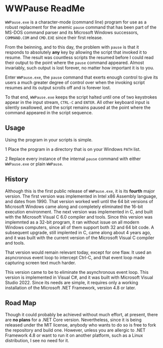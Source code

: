 # WWPause ReadMe

`WWPause.exe` is a character-mode (command line) program for use as a robust
replacment for the anemic `pause` command that has been part of the MS-DOS
command parser and its Microsoft Windows successors, `COMMAND.COM` and `CMD.EXE`
since their first release.

From the beinning, and to this day, the problem with `pause` is that it responds
to absolutely __any__ key by allowing the script that invoked it to resume. The
result was countless scripts the resumed before I could read their output to the
point where the `pause` command appeared. Almost invariably, such output is lost
forever, no matter how important it is to you.

Enter `WWPause.exe`, the `pause` command that exerts enough control to give its
users a much greater degree of control over when the invoking script resumes and
its output scrolls off and is forever lost.

To that end, `WWPause.exe` keeps the script halted until one of two keystrokes
appear in the input stream, `CTRL-C` and `ENTER`. All other keyboard input is
silently swallowed, and the script remains paused at the point where the command
appeared in the script sequence.

## Usage

Using the program in your scripts is simple.

1	Place the program in a directory that is on your Windows `PATH` list.

2	Replace every instance of the internal `pause` command with either `WWPause.exe` or plain `WWPause`.

## History

Although this is the first public release of `WWPause.exe`, it is its __fourth__
major version. The first version was implemented in Intel x86 Assembly language,
and dates from 1990. That version worked well until the 64 bit versions of
Microsoft Windows came along and completely eliminated the 16-bit execution
environment. The next version was implemented in C, and built with the Microsoft
Visual C 6.0 compiler and tools. Since this version was implemnted as a 32-bit
program, it ran without issue on all modern Windows computers, since all of them
support both 32 and 64 bit code. A subsequent upgrade, still implented in C,
came along about 4 years ago, and it was built with the current version of the
Microsoft Visual C compiler and tools.

That version would remain relevant today, except for one flaw. It used an
asyncronous event loop to intercept Ctrl-C, and that event loop made capturing
screen text much harder.

This version came to be to eliminate the asynchronous event loop. This version
is implemented in Visual C#, and it was built with Microsoft Visual Studio 2022.
Since its needs are simple, it requires only a working installation of the
Microsoft .NET Framework, version 4.8 or later.

## Road Map

Though it could probably be achieved without much effort, at present, there are
__no plans__ for a .NET Core version. Nevertheless, since it is being released
under the MIT license, anybody who wants to do so is free to fork the repository
and build one. However, unless you are allergic to .NET Framework 4.8 or want to
run it on another platform, such as a Linux distribution, I see no need for it.
